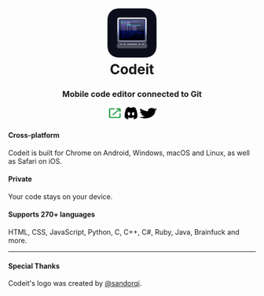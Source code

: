 <h1 align="center">
  <a href="https://codeit.codes"><img src="/icons/app-favicon.png" height="100" width="100"></a>
  <br>
  Codeit
</h1>
<p align="center">
  <h3 align="center">  
    Mobile code editor connected to Git
  </h3>
</p>
<p align="center">
  <a href="https://codeit.codes"><img src="/icons/social/tryit.svg" width="32" height="26"></a>
  <a href="https://discord.gg/47RFy3Vfmg"><img src="/icons/social/discordapp.svg" width="26" height="26"></a>
  <a href="https://twitter.com/codeitcodes"><img src="/icons/social/twitter.svg" width="36" height="26"></a>
</p>
<h4>Cross-platform</h4>
Codeit is built for Chrome on Android, Windows, macOS and Linux, as well as Safari on iOS.
<h4>Private</h4>
Your code stays on your device.
<h4>Supports 270+ languages</h4>
HTML, CSS, JavaScript, Python, C, C++, C#, Ruby, Java, Brainfuck and more.
<hr>
<h4>Special Thanks</h4>
Codeit's logo was created by <a href="https://twitter.com/sandorqi">@sandorqi</a>.
